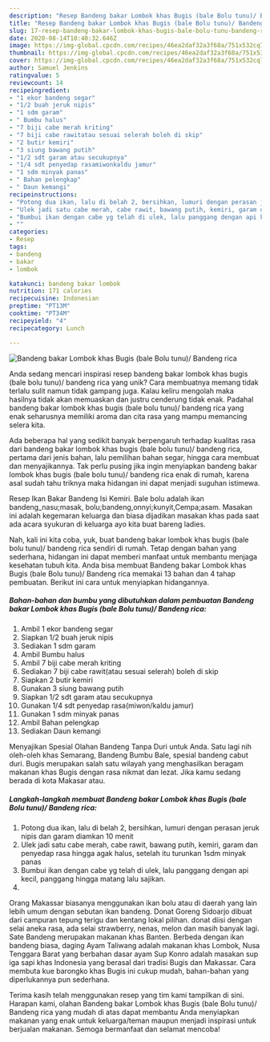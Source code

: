 ```yaml
---
description: "Resep Bandeng bakar Lombok khas Bugis (bale Bolu tunu)/ Bandeng rica yang Enak"
title: "Resep Bandeng bakar Lombok khas Bugis (bale Bolu tunu)/ Bandeng rica yang Enak"
slug: 17-resep-bandeng-bakar-lombok-khas-bugis-bale-bolu-tunu-bandeng-rica-yang-enak
date: 2020-08-14T10:40:32.646Z
image: https://img-global.cpcdn.com/recipes/46ea2daf32a3f68a/751x532cq70/bandeng-bakar-lombok-khas-bugis-bale-bolu-tunu-bandeng-rica-foto-resep-utama.jpg
thumbnail: https://img-global.cpcdn.com/recipes/46ea2daf32a3f68a/751x532cq70/bandeng-bakar-lombok-khas-bugis-bale-bolu-tunu-bandeng-rica-foto-resep-utama.jpg
cover: https://img-global.cpcdn.com/recipes/46ea2daf32a3f68a/751x532cq70/bandeng-bakar-lombok-khas-bugis-bale-bolu-tunu-bandeng-rica-foto-resep-utama.jpg
author: Samuel Jenkins
ratingvalue: 5
reviewcount: 14
recipeingredient:
- "1 ekor bandeng segar"
- "1/2 buah jeruk nipis"
- "1 sdm garam"
- " Bumbu halus"
- "7 biji cabe merah kriting"
- "7 biji cabe rawitatau sesuai selerah boleh di skip"
- "2 butir kemiri"
- "3 siung bawang putih"
- "1/2 sdt garam atau secukupnya"
- "1/4 sdt penyedap rasamiwonkaldu jamur"
- "1 sdm minyak panas"
- " Bahan pelengkap"
- " Daun kemangi"
recipeinstructions:
- "Potong dua ikan, lalu di belah 2, bersihkan, lumuri dengan perasan jeruk nipis dan garam diamkan 10 menit"
- "Ulek jadi satu cabe merah, cabe rawit, bawang putih, kemiri, garam dan penyedap rasa hingga agak halus, setelah itu turunkan 1sdm minyak panas"
- "Bumbui ikan dengan cabe yg telah di ulek, lalu panggang dengan api kecil, panggang hingga matang lalu sajikan."
- ""
categories:
- Resep
tags:
- bandeng
- bakar
- lombok

katakunci: bandeng bakar lombok 
nutrition: 171 calories
recipecuisine: Indonesian
preptime: "PT13M"
cooktime: "PT34M"
recipeyield: "4"
recipecategory: Lunch

---
```



![Bandeng bakar Lombok khas Bugis (bale Bolu tunu)/ Bandeng rica](https://img-global.cpcdn.com/recipes/46ea2daf32a3f68a/751x532cq70/bandeng-bakar-lombok-khas-bugis-bale-bolu-tunu-bandeng-rica-foto-resep-utama.jpg)

Anda sedang mencari inspirasi resep bandeng bakar lombok khas bugis (bale bolu tunu)/ bandeng rica yang unik? Cara membuatnya memang tidak terlalu sulit namun tidak gampang juga. Kalau keliru mengolah maka hasilnya tidak akan memuaskan dan justru cenderung tidak enak. Padahal bandeng bakar lombok khas bugis (bale bolu tunu)/ bandeng rica yang enak seharusnya memiliki aroma dan cita rasa yang mampu memancing selera kita.

Ada beberapa hal yang sedikit banyak berpengaruh terhadap kualitas rasa dari bandeng bakar lombok khas bugis (bale bolu tunu)/ bandeng rica, pertama dari jenis bahan, lalu pemilihan bahan segar, hingga cara membuat dan menyajikannya. Tak perlu pusing jika ingin menyiapkan bandeng bakar lombok khas bugis (bale bolu tunu)/ bandeng rica enak di rumah, karena asal sudah tahu triknya maka hidangan ini dapat menjadi suguhan istimewa.

Resep Ikan Bakar Bandeng Isi Kemiri. Bale bolu adalah ikan bandeng_nasu;masak, bolu;bandeng,onnyi;kunyit,Cempa;asam. Masakan ini adalah kegemaran keluarga dan biasa dijadikan masakan khas pada saat ada acara syukuran di keluarga ayo kita buat bareng ladies.


Nah, kali ini kita coba, yuk, buat bandeng bakar lombok khas bugis (bale bolu tunu)/ bandeng rica sendiri di rumah. Tetap dengan bahan yang sederhana, hidangan ini dapat memberi manfaat untuk membantu menjaga kesehatan tubuh kita. Anda bisa membuat Bandeng bakar Lombok khas Bugis (bale Bolu tunu)/ Bandeng rica memakai 13 bahan dan 4 tahap pembuatan. Berikut ini cara untuk menyiapkan hidangannya.

<!--inarticleads1-->

##### Bahan-bahan dan bumbu yang dibutuhkan dalam pembuatan Bandeng bakar Lombok khas Bugis (bale Bolu tunu)/ Bandeng rica:

1. Ambil 1 ekor bandeng segar
1. Siapkan 1/2 buah jeruk nipis
1. Sediakan 1 sdm garam
1. Ambil  Bumbu halus
1. Ambil 7 biji cabe merah kriting
1. Sediakan 7 biji cabe rawit(atau sesuai selerah) boleh di skip
1. Siapkan 2 butir kemiri
1. Gunakan 3 siung bawang putih
1. Siapkan 1/2 sdt garam atau secukupnya
1. Gunakan 1/4 sdt penyedap rasa(miwon/kaldu jamur)
1. Gunakan 1 sdm minyak panas
1. Ambil  Bahan pelengkap
1. Sediakan  Daun kemangi


Menyajikan Spesial Olahan Bandeng Tanpa Duri untuk Anda. Satu lagi nih oleh-oleh khas Semarang, Bandeng Bumbu Bale, spesial bandeng cabut duri. Bugis merupakan salah satu wilayah yang menghasilkan beragam makanan khas Bugis dengan rasa nikmat dan lezat. Jika kamu sedang berada di kota Makasar atau. 

<!--inarticleads2-->

##### Langkah-langkah membuat Bandeng bakar Lombok khas Bugis (bale Bolu tunu)/ Bandeng rica:

1. Potong dua ikan, lalu di belah 2, bersihkan, lumuri dengan perasan jeruk nipis dan garam diamkan 10 menit
1. Ulek jadi satu cabe merah, cabe rawit, bawang putih, kemiri, garam dan penyedap rasa hingga agak halus, setelah itu turunkan 1sdm minyak panas
1. Bumbui ikan dengan cabe yg telah di ulek, lalu panggang dengan api kecil, panggang hingga matang lalu sajikan.
1. 


Orang Makassar biasanya menggunakan ikan bolu atau di daerah yang lain lebih umum dengan sebutan ikan bandeng. Donat Goreng Sidoarjo dibuat dari campuran tepung terigu dan kentang lokal pilihan. donat diisi dengan selai aneka rasa, ada selai strawberry, nenas, melon dan masih banyak lagi. Sate Bandeng merupakan makanan khas Banten. Berbeda dengan ikan bandeng biasa, daging Ayam Taliwang adalah makanan khas Lombok, Nusa Tenggara Barat yang berbahan dasar ayam Sup Konro adalah masakan sup iga sapi khas Indonesia yang berasal dari tradisi Bugis dan Makassar. Cara membuta kue barongko khas Bugis ini cukup mudah, bahan-bahan yang diperlukannya pun sederhana. 

Terima kasih telah menggunakan resep yang tim kami tampilkan di sini. Harapan kami, olahan Bandeng bakar Lombok khas Bugis (bale Bolu tunu)/ Bandeng rica yang mudah di atas dapat membantu Anda menyiapkan makanan yang enak untuk keluarga/teman maupun menjadi inspirasi untuk berjualan makanan. Semoga bermanfaat dan selamat mencoba!
